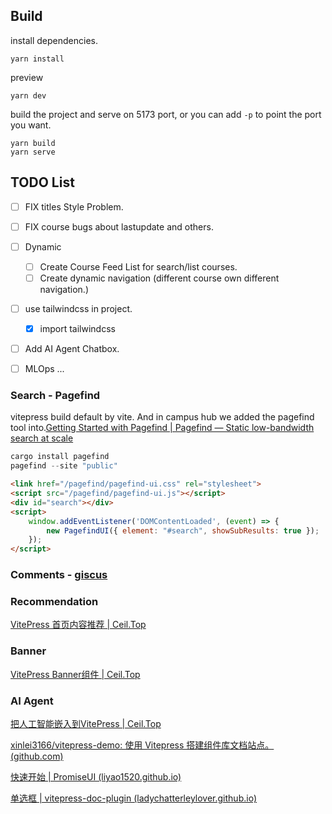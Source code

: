 ## Build

install dependencies.

```shell
yarn install
```

preview

```shell
yarn dev
```

build the project and serve on 5173 port, or you can add `-p` to point the port you want.

```shell
yarn build
yarn serve
```





## TODO List

- [ ] FIX titles Style Problem.
- [ ] FIX course bugs about lastupdate and others.
- [ ] Dynamic
  - [ ] Create Course Feed List for search/list courses.
  - [ ] Create dynamic navigation (different course own different navigation.)
- [ ] use tailwindcss in project.
  - [x] import tailwindcss
- [ ] Add AI Agent Chatbox.
- [ ] MLOps ...





### Search - Pagefind

vitepress build default by vite. And in campus hub we added the pagefind tool into.[Getting Started with Pagefind | Pagefind — Static low-bandwidth search at scale](https://pagefind.app/docs/)

```rust
cargo install pagefind
pagefind --site "public"
```



```html
<link href="/pagefind/pagefind-ui.css" rel="stylesheet">
<script src="/pagefind/pagefind-ui.js"></script>
<div id="search"></div>
<script>
    window.addEventListener('DOMContentLoaded', (event) => {
        new PagefindUI({ element: "#search", showSubResults: true });
    });
</script>
```



### Comments - [giscus](https://giscus.app/zh-CN)




### Recommendation

[VitePress 首页内容推荐 | Ceil.Top](https://ceil.top/CODES/vitepress-recommendation.html)

### Banner

[VitePress Banner组件 | Ceil.Top](https://ceil.top/CODES/vitepress-banner.html)

### AI Agent

[把人工智能嵌入到VitePress | Ceil.Top](https://ceil.top/CODES/openai-with-vitepress.html)

[xinlei3166/vitepress-demo: 使用 Vitepress 搭建组件库文档站点。 (github.com)](https://github.com/xinlei3166/vitepress-demo)

[快速开始 | PromiseUI (liyao1520.github.io)](https://liyao1520.github.io/promise-ui/quick-start/)

[单选框 | vitepress-doc-plugin (ladychatterleylover.github.io)](https://ladychatterleylover.github.io/vitepress-doc-plugin-web/component/radio/)